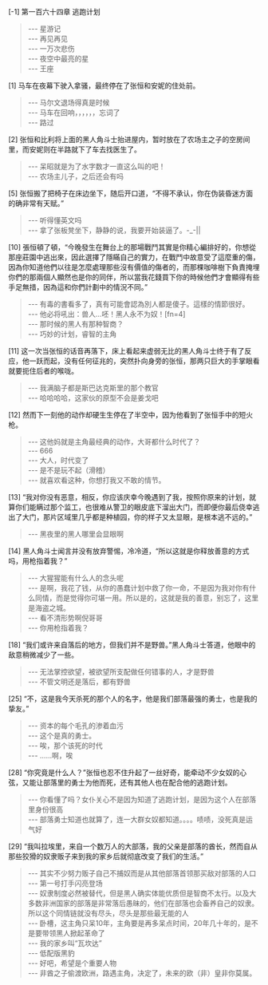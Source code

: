 
[-1] 第一百六十四章 逃跑计划
>--- 星游记<br>
>--- 再见再见<br>
>--- 一万次悲伤<br>
>--- 夜空中最亮的星<br>
>--- 王座<br>

[1] 马车在夜幕下驶入拿骚，最终停在了张恒和安妮的住处前。
>--- 马尔文退场得真是时候<br>
>--- 马车在回响，，，，，，忘词了<br>
>--- 路过<br>

[2] 张恒和比利将上面的黑人角斗士抬进屋内，暂时放在了农场主之子的空房间里，而安妮则在半路就下了车去找医生了。
>--- 呆昭就是为了水字数才一直这么叫的吧！<br>
>--- 农场主儿子，之后还会有吗<br>

[5] 张恒搬了把椅子在床边坐下，随后开口道，“不得不承认，你在伪装昏迷方面的确非常有天赋。”
>--- 听得懂英文吗<br>
>--- 拿了张板凳坐下，静静的说，我要开始装逼了。-_-||<br>

[10] 張恒頓了頓，“今晚發生在舞台上的那場戰鬥其實是你精心編排好的，你想從那座莊園中逃出來，因此選擇了隱瞞自己的實力，在戰鬥中故意受了這麼重的傷，因為你知道他們以往是怎麼處理那些沒有價值的傷者的，而那棵咖啡樹下負責掩埋你們的那兩個人顯然也是你的同伴，所以當我花錢買下你的時候他們才會顯得有些手足無措，因為這和你們計劃中的情況不同。”
>--- 有毒的書看多了，真有可能會認為別人都是傻子。這樣的情節很好。<br>
>--- 他必将吼出：兽人…呸！黑人永不为奴！[fn=4]<br>
>--- 那时候的黑人有那种智商？<br>
>--- 巧妙的计划，睿智的主角<br>

[11] 这一次当张恒的话音再落下，床上看起来虚弱无比的黑人角斗士终于有了反应，他一跃而起，没有任何征兆的，突然扑向身旁的张恒，那两只巨大的手掌眼看就要扼住后者的喉咙。
>--- 我满脑子都是斯巴达克斯里的那个教官<br>
>--- 哈哈哈哈，这家伙的原型不会是姜戈吧<br>

[12] 然而下一刻他的动作却硬生生停在了半空中，因为他看到了张恒手中的短火枪。
>--- 这他妈就是主角最经典的动作，大哥都什么时代了？<br>
>--- 666<br>
>--- 大人，时代变了<br>
>--- 是不是玩不起（滑稽）<br>
>--- 就喜欢看这种，你想打我又不敢的情节。<br>

[13] “我对你没有恶意，相反，你应该庆幸今晚遇到了我，按照你原来的计划，就算你们能瞒过那个监工，也很难从警卫的眼皮底下溜出大门，而即便你最后侥幸逃出了大门，那片区域里几乎都是种植园，你的样子又太显眼，是根本逃不远的。”
>--- 黑夜里的黑人哪里会显眼啊<br>

[14] 黑人角斗士闻言并没有放弃警惕，冷冷道，“所以这就是你释放善意的方式吗，用枪指着我？”
>--- 大猩猩能有什么人的念头呢<br>
>--- 是啊，我花了钱，从你的愚蠢计划中救了你一命，不是因为我对你有什么同情，而是觉得你可堪一用。所以是的，这就是我的善意，别忘了，这里是海盗之城。<br>
>--- 看不清形势啊倪哥哥<br>
>--- 你用枪指着我？<br>

[18] “我们或许来自落后的地方，但我们并不是野兽。”黑人角斗士答道，他眼中的敌意稍微减少了一些。
>--- 无法掌控欲望，被欲望所支配做任何错事的人，才是野兽<br>
>--- 不管文明还是落后，都有野兽<br>

[25] “不，这是我今天杀死的那个人的名字，他是我们部落最强的勇士，也是我的挚友。”
>--- 资本的每个毛孔的渗着血污<br>
>--- 这个是真的勇士。<br>
>--- 唉，那个该死的时代<br>
>--- ……啊，唉<br>

[28] “你究竟是什么人？”张恒也忍不住升起了一丝好奇，能牵动不少女奴的心弦，又能让部落里的勇士为他而死，还有其他人也在配合他的逃跑计划。
>--- 你看懂了吗？女仆关心不是因为知道了逃跑计划，是因为这个人在部落里身份很高<br>
>--- 部落勇士知道也就算了，连一大群女奴都知道。。。。啧啧，没死真是运气好<br>

[29] “我叫拉埃里，来自一个数万人的大部落，我的父亲是部落的酋长，然而自从那些狡猾的奴隶贩子来到我的家乡后就彻底改变了我们的生活。”
>--- 其实不少努力贩子自己不捕奴而是从其他部落首领那买敌对部落的人口<br>
>--- 第一号打手闪亮登场<br>
>--- 奴隶制度必然被替代，但是黑人确实体能优质但是智商不太行。以及大多数非洲国家的部落是非常落后愚昧的，他们在部落也会畜养自己的奴隶。所以这个同情链就没有尽头，尽头是那些最无能的人<br>
>--- 卧槽，这主角只呆10年，主角要是再多呆点时间，20年几十年的，是不是要带领黑人掀起革命了<br>
>--- 我的家乡叫“瓦坎达”<br>
>--- 低配版黑豹<br>
>--- 好吧，希望是个重要人物<br>
>--- 非酋之子偷渡欧洲，路遇主角，决定了，未来的欧（非）皇非你莫属。<br>
